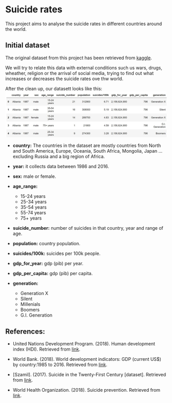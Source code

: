 # Suicide rates
This project aims to analyse the suicide rates in different countries around the world.



## Initial dataset
The original dataset from this project has been retrieved from [kaggle](https://www.kaggle.com/russellyates88/suicide-rates-overview-1985-to-2016).


We will try to relate this data with external conditions such us wars, drugs, wheather, religion or the arrival of social media, trying to find out what increases or decreases the suicide rates ove thw world.

After the clean up, our datasett looks like this:
![GitHub Logo](/images/cleaned.jpg)

- **country:** The countries in the dataset are mostly countries from North and South America, Europe, Oceania, South Africa, Mongolia, Japan ... excluding Russia and a big region of Africa.
- **year:** it collects data between 1986 and 2016. 
- **sex:** male or female.
- **age_range:** 
  - 15-24 years
  - 25-34 years     
  - 35-54 years 
  - 55-74 years 
  - 75+ years      

- **suicide_number:** number of suicides in that country, year and range of age.
- **population:** country population.
- **suicides/100k:** suicides per 100k people.
- **gdp_for_year:** gdp (pib) per year.
- **gdp_per_capita:** gdp (pib) per capita.
- **generation:** 
  - Generation X       
  - Silent             
  - Millenials         
  - Boomers            
  - G.I. Generation  














## References:
- United Nations Development Program. (2018). Human development index (HDI). Retrieved from [link](http://hdr.undp.org/en/indicators/137506).

- World Bank. (2018). World development indicators: GDP (current US$) by country:1985 to 2016. Retrieved from [link](http://databank.worldbank.org/data/source/world-development-indicators#).

- [Szamil]. (2017). Suicide in the Twenty-First Century [dataset]. Retrieved from [link](https://www.kaggle.com/szamil/suicide-in-the-twenty-first-century/notebook).

- World Health Organization. (2018). Suicide prevention. Retrieved from [link](http://www.who.int/mental_health/suicide-prevention/en/).